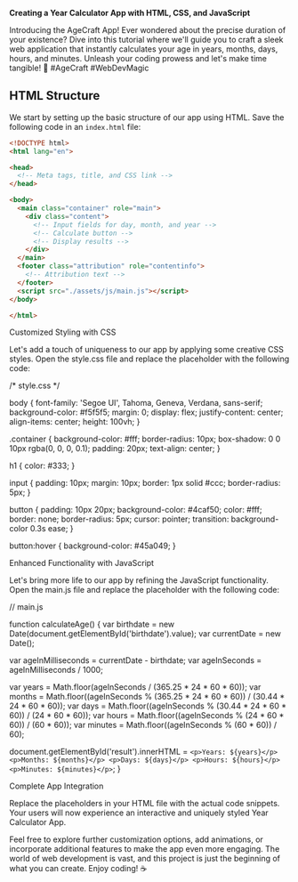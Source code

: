 **Creating a Year Calculator App with HTML, CSS, and JavaScript**


Introducing the AgeCraft App! Ever wondered about the precise duration of your existence? Dive into this tutorial where we'll guide you to craft a sleek web application that instantly calculates your age in years, months, days, hours, and minutes. Unleash your coding prowess and let's make time tangible! 🚀 #AgeCraft #WebDevMagic

## **HTML Structure**

We start by setting up the basic structure of our app using HTML. Save the following code in an `index.html` file:

```html
<!DOCTYPE html>
<html lang="en">

<head>
  <!-- Meta tags, title, and CSS link -->
</head>

<body>
  <main class="container" role="main">
    <div class="content">
      <!-- Input fields for day, month, and year -->
      <!-- Calculate button -->
      <!-- Display results -->
    </div>
  </main>
  <footer class="attribution" role="contentinfo">
    <!-- Attribution text -->
  </footer>
  <script src="./assets/js/main.js"></script>
</body>

</html>
```

Customized Styling with CSS

Let's add a touch of uniqueness to our app by applying some creative CSS styles. Open the style.css file and replace the placeholder with the following code:

/* style.css */

body {
  font-family: 'Segoe UI', Tahoma, Geneva, Verdana, sans-serif;
  background-color: #f5f5f5;
  margin: 0;
  display: flex;
  justify-content: center;
  align-items: center;
  height: 100vh;
}

.container {
  background-color: #fff;
  border-radius: 10px;
  box-shadow: 0 0 10px rgba(0, 0, 0, 0.1);
  padding: 20px;
  text-align: center;
}

h1 {
  color: #333;
}

input {
  padding: 10px;
  margin: 10px;
  border: 1px solid #ccc;
  border-radius: 5px;
}

button {
  padding: 10px 20px;
  background-color: #4caf50;
  color: #fff;
  border: none;
  border-radius: 5px;
  cursor: pointer;
  transition: background-color 0.3s ease;
}

button:hover {
  background-color: #45a049;
}

Enhanced Functionality with JavaScript

Let's bring more life to our app by refining the JavaScript functionality. Open the main.js file and replace the placeholder with the following code:

// main.js

function calculateAge() {
  var birthdate = new Date(document.getElementById('birthdate').value);
  var currentDate = new Date();

  var ageInMilliseconds = currentDate - birthdate;
  var ageInSeconds = ageInMilliseconds / 1000;

  var years = Math.floor(ageInSeconds / (365.25 * 24 * 60 * 60));
  var months = Math.floor((ageInSeconds % (365.25 * 24 * 60 * 60)) / (30.44 * 24 * 60 * 60));
  var days = Math.floor((ageInSeconds % (30.44 * 24 * 60 * 60)) / (24 * 60 * 60));
  var hours = Math.floor((ageInSeconds % (24 * 60 * 60)) / (60 * 60));
  var minutes = Math.floor((ageInSeconds % (60 * 60)) / 60);

  document.getElementById('result').innerHTML = `
    <p>Years: ${years}</p>
    <p>Months: ${months}</p>
    <p>Days: ${days}</p>
    <p>Hours: ${hours}</p>
    <p>Minutes: ${minutes}</p>
  `;
}

Complete App Integration

Replace the placeholders in your HTML file with the actual code snippets. Your users will now experience an interactive and uniquely styled Year Calculator App.

Feel free to explore further customization options, add animations, or incorporate additional features to make the app even more engaging. The world of web development is vast, and this project is just the beginning of what you can create. 
Enjoy coding! ☕️